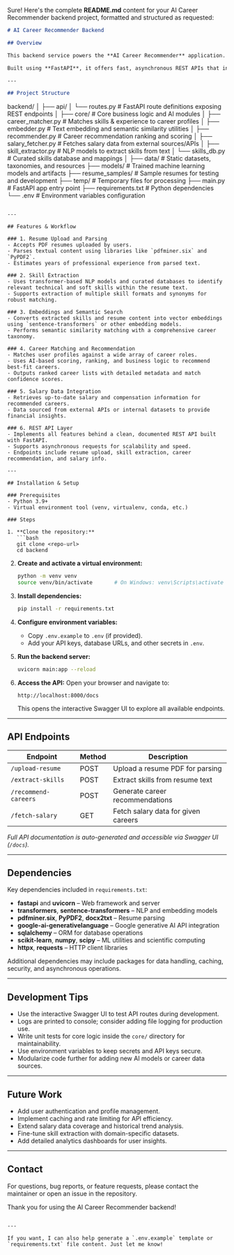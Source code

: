 Sure! Here's the complete **README.md** content for your AI Career Recommender backend project, formatted and structured as requested:

```markdown
# AI Career Recommender Backend

## Overview

This backend service powers the **AI Career Recommender** application. It processes user-uploaded resumes to extract skills, estimate experience, and generate personalized career recommendations leveraging AI and machine learning models.

Built using **FastAPI**, it offers fast, asynchronous REST APIs that integrate with various NLP models, embedding tools, and external APIs to deliver an intelligent and scalable career recommendation system.

---

## Project Structure

```

backend/
│
├── api/
│   └── routes.py                # FastAPI route definitions exposing REST endpoints
│
├── core/                       # Core business logic and AI modules
│   ├── career\_matcher.py        # Matches skills & experience to career profiles
│   ├── embedder.py              # Text embedding and semantic similarity utilities
│   ├── recommender.py           # Career recommendation ranking and scoring
│   ├── salary\_fetcher.py        # Fetches salary data from external sources/APIs
│   ├── skill\_extractor.py       # NLP models to extract skills from text
│   └── skills\_db.py             # Curated skills database and mappings
│
├── data/                       # Static datasets, taxonomies, and resources
├── models/                     # Trained machine learning models and artifacts
├── resume\_samples/             # Sample resumes for testing and development
├── temp/                       # Temporary files for processing
├── main.py                     # FastAPI app entry point
├── requirements.txt            # Python dependencies
└── .env                        # Environment variables configuration

````

---

## Features & Workflow

### 1. Resume Upload and Parsing
- Accepts PDF resumes uploaded by users.
- Parses textual content using libraries like `pdfminer.six` and `PyPDF2`.
- Estimates years of professional experience from parsed text.

### 2. Skill Extraction
- Uses transformer-based NLP models and curated databases to identify relevant technical and soft skills within the resume text.
- Supports extraction of multiple skill formats and synonyms for robust matching.

### 3. Embeddings and Semantic Search
- Converts extracted skills and resume content into vector embeddings using `sentence-transformers` or other embedding models.
- Performs semantic similarity matching with a comprehensive career taxonomy.

### 4. Career Matching and Recommendation
- Matches user profiles against a wide array of career roles.
- Uses AI-based scoring, ranking, and business logic to recommend best-fit careers.
- Outputs ranked career lists with detailed metadata and match confidence scores.

### 5. Salary Data Integration
- Retrieves up-to-date salary and compensation information for recommended careers.
- Data sourced from external APIs or internal datasets to provide financial insights.

### 6. REST API Layer
- Implements all features behind a clean, documented REST API built with FastAPI.
- Supports asynchronous requests for scalability and speed.
- Endpoints include resume upload, skill extraction, career recommendation, and salary info.

---

## Installation & Setup

### Prerequisites
- Python 3.9+
- Virtual environment tool (venv, virtualenv, conda, etc.)

### Steps

1. **Clone the repository:**
   ```bash
   git clone <repo-url>
   cd backend
````

2. **Create and activate a virtual environment:**

   ```bash
   python -m venv venv
   source venv/bin/activate       # On Windows: venv\Scripts\activate
   ```

3. **Install dependencies:**

   ```bash
   pip install -r requirements.txt
   ```

4. **Configure environment variables:**

   * Copy `.env.example` to `.env` (if provided).
   * Add your API keys, database URLs, and other secrets in `.env`.

5. **Run the backend server:**

   ```bash
   uvicorn main:app --reload
   ```

6. **Access the API:**
   Open your browser and navigate to:

   ```
   http://localhost:8000/docs
   ```

   This opens the interactive Swagger UI to explore all available endpoints.

---

## API Endpoints

| Endpoint             | Method | Description                         |
| -------------------- | ------ | ----------------------------------- |
| `/upload-resume`     | POST   | Upload a resume PDF for parsing     |
| `/extract-skills`    | POST   | Extract skills from resume text     |
| `/recommend-careers` | POST   | Generate career recommendations     |
| `/fetch-salary`      | GET    | Fetch salary data for given careers |

*Full API documentation is auto-generated and accessible via Swagger UI (`/docs`).*

---

## Dependencies

Key dependencies included in `requirements.txt`:

* **fastapi** and **uvicorn** – Web framework and server
* **transformers**, **sentence-transformers** – NLP and embedding models
* **pdfminer.six**, **PyPDF2**, **docx2txt** – Resume parsing
* **google-ai-generativelanguage** – Google generative AI API integration
* **sqlalchemy** – ORM for database operations
* **scikit-learn**, **numpy**, **scipy** – ML utilities and scientific computing
* **httpx**, **requests** – HTTP client libraries

Additional dependencies may include packages for data handling, caching, security, and asynchronous operations.

---

## Development Tips

* Use the interactive Swagger UI to test API routes during development.
* Logs are printed to console; consider adding file logging for production use.
* Write unit tests for core logic inside the `core/` directory for maintainability.
* Use environment variables to keep secrets and API keys secure.
* Modularize code further for adding new AI models or career data sources.

---

## Future Work

* Add user authentication and profile management.
* Implement caching and rate limiting for API efficiency.
* Extend salary data coverage and historical trend analysis.
* Fine-tune skill extraction with domain-specific datasets.
* Add detailed analytics dashboards for user insights.

---

## Contact

For questions, bug reports, or feature requests, please contact the maintainer or open an issue in the repository.

Thank you for using the AI Career Recommender backend!

```

---

If you want, I can also help generate a `.env.example` template or `requirements.txt` file content. Just let me know!
```
